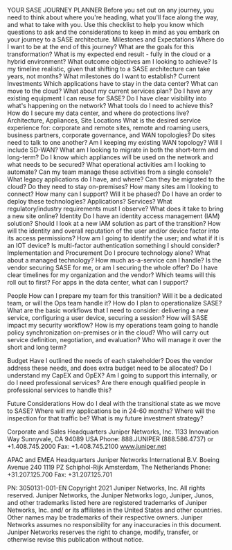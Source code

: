 YOUR SASE JOURNEY PLANNER
Before you set out on any journey, you need to think about where you're heading, what you'll face along the way, and what to take with you. Use this checklist to help you know which questions to ask and the considerations to keep in mind as you embark on your journey to a SASE architecture.
Milestones and Expectations
Where do I want to be at the end of this journey? What are the goals for this transformation? What is my expected end result - fully in the cloud or a hybrid environment? What outcome objectives am I looking to achieve? Is my timeline realistic, given that shifting to a SASE architecture can take years, not months? What milestones do I want to establish?
Current Investments
Which applications have to stay in the data center? What can move to the cloud? What about my current services plan? Do I have any existing equipment I can reuse for SASE? Do I have clear visibility into what's happening on the network? What tools do I need to achieve this? How do I secure my data center, and where do protections live?
Architecture, Appliances, Site Locations
What is the desired service experience for: corporate and remote sites, remote and roaming users, business partners, corporate governance, and WAN topologies? Do sites need to talk to one another? Am I keeping my existing WAN topology? Will I include SD-WAN? What am I looking to migrate in both the short-term and long-term? Do I know which appliances will be used on the network and what needs to be secured? What operational activities am I looking to automate? Can my team manage these activities from a single console? What legacy applications do I have, and where? Can they be migrated to the cloud? Do they need to stay on-premises? How many sites am I looking to connect? How many can I support? Will it be phased? Do I have an order to deploy these technologies? Applications? Services? What regulatory/industry requirements must I observe? What does it take to bring a new site online?
Identity
Do I have an identity access management (IAM) solution? Should I look at a new IAM solution as part of the transition? How will the identity and overall reputation of the user and/or device factor into its access permissions? How am I going to identify the user; and what if it is an IOT device? Is multi-factor authentication something I should consider?
Implementation and Procurement
Do I procure technology alone? What about a managed technology? How much as-a-service can I handle? Is the vendor securing SASE for me, or am I securing the whole offer? Do I have clear timelines for my organization and the vendor? Which teams will this roll out to first? For apps in the data center, what can I support?

People
How can I prepare my team for this transition? Will it be a dedicated team, or will the Ops team handle it?
How do I plan to operationalize SASE?
What are the basic workflows that I need to consider: delivering a new service, configuring a user device, securing a session?
How will SASE impact my security workflow?
How is my operations team going to handle policy synchronization on-premises or in the cloud?
Who will carry out service definition, negotiation, and evaluation?
Who will manage it over the short and long term?

Budget
Have I outlined the needs of each stakeholder?
Does the vendor address these needs, and does extra budget need to be allocated?
Do I understand my CapEX and OpEX?
Am I going to support this internally, or do I need professional services?
Are there enough qualified people in professional services to handle this?

Future Considerations
How do I deal with the transitional state as we move to SASE? Where will my applications be in 24-60 months? Where will the inspection for that traffic be? What is my future investment strategy?

Corporate and Sales Headquarters Juniper Networks, Inc. 1133 Innovation Way Sunnyvale, CA 94089 USA Phone: 888.JUNIPER (888.586.4737) or +1.408.745.2000 Fax: +1.408.745.2100 www.juniper.net

APAC and EMEA Headquarters Juniper Networks International B.V. Boeing Avenue 240 1119 PZ Schiphol-Rijk Amsterdam, The Netherlands Phone: +31.207.125.700 Fax: +31.207.125.701

PN: 3050131-001-EN
Copyright 2021 Juniper Networks, Inc. All rights reserved. Juniper Networks, the Juniper Networks logo, Juniper, Junos, and other trademarks listed here are registered trademarks of Juniper Networks, Inc. and/ or its affiliates in the United States and other countries. Other names may be trademarks of their respective owners. Juniper Networks assumes no responsibility for any inaccuracies in this document. Juniper Networks reserves the right to change, modify, transfer, or otherwise revise this publication without notice.

